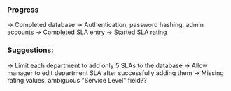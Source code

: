 ### Progress
-> Completed database
-> Authentication, password hashing, admin accounts
-> Completed SLA entry
-> Started SLA rating

### Suggestions:
-> Limit each department to add only 5 SLAs to the database
-> Allow manager to edit department SLA after successfully adding them
-> Missing rating values, ambiguous "Service Level" field??
